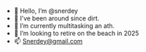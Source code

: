 - 👋 Hello, I’m @snerdey
- 👀 I've been around since dirt.
- 🌱 I’m currently multitasking an ath.
- 💞️ I’m looking to retire on the beach in 2025
- 📫 Snerdey@gmail.com

<!---
snerdey/snerdey is a ✨ special ✨ repository because its `README.md` (this file) appears on your GitHub profile.
You can click the Preview link to take a look at your changes.
--->
